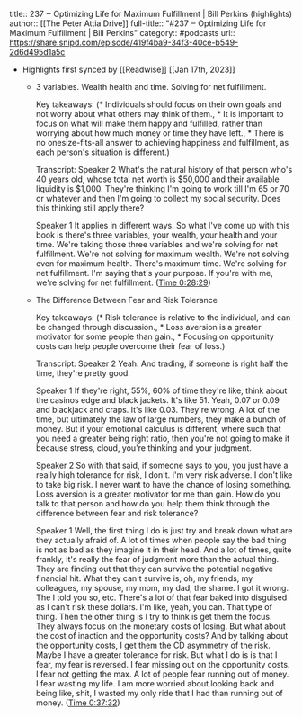 title:: 237 ‒ Optimizing Life for Maximum Fulfillment | Bill Perkins (highlights)
author:: [[The Peter Attia Drive]]
full-title:: "\#237 ‒ Optimizing Life for Maximum Fulfillment | Bill Perkins"
category:: #podcasts
url:: https://share.snipd.com/episode/419f4ba9-34f3-40ce-b549-2d6d495d1a5c

- Highlights first synced by [[Readwise]] [[Jan 17th, 2023]]
	- 3 variables. Wealth health and time. Solving for net fulfillment.
	  
	  Key takeaways:
	  (* Individuals should focus on their own goals and not worry about what others may think of them., * It is important to focus on what will make them happy and fulfilled, rather than worrying about how much money or time they have left., * There is no onesize-fits-all answer to achieving happiness and fulfillment, as each person's situation is different.)
	  
	  Transcript:
	  Speaker 2
	  What's the natural history of that person who's 40 years old, whose total net worth is $50,000 and their available liquidity is $1,000. They're thinking I'm going to work till I'm 65 or 70 or whatever and then I'm going to collect my social security. Does this thinking still apply there?
	  
	  Speaker 1
	  It applies in different ways. So what I've come up with this book is there's three variables, your wealth, your health and your time. We're taking those three variables and we're solving for net fulfillment. We're not solving for maximum wealth. We're not solving even for maximum health. There's maximum time. We're solving for net fulfillment. I'm saying that's your purpose. If you're with me, we're solving for net fulfillment. ([Time 0:28:29](https://share.snipd.com/snip/5162aaae-3cac-461f-96a5-4c2d4219d559))
	- The Difference Between Fear and Risk Tolerance
	  
	  Key takeaways:
	  (* Risk tolerance is relative to the individual, and can be changed through discussion., * Loss aversion is a greater motivator for some people than gain., * Focusing on opportunity costs can help people overcome their fear of loss.)
	  
	  Transcript:
	  Speaker 2
	  Yeah. And trading, if someone is right half the time, they're pretty good.
	  
	  Speaker 1
	  If they're right, 55%, 60% of time they're like, think about the casinos edge and black jackets. It's like 51. Yeah, 0.07 or 0.09 and blackjack and craps. It's like 0.03. They're wrong. A lot of the time, but ultimately the law of large numbers, they make a bunch of money. But if your emotional calculus is different, where such that you need a greater being right ratio, then you're not going to make it because stress, cloud, you're thinking and your judgment.
	  
	  Speaker 2
	  So with that said, if someone says to you, you just have a really high tolerance for risk, I don't. I'm very risk adverse. I don't like to take big risk. I never want to have the chance of losing something. Loss aversion is a greater motivator for me than gain. How do you talk to that person and how do you help them think through the difference between fear and risk tolerance?
	  
	  Speaker 1
	  Well, the first thing I do is just try and break down what are they actually afraid of. A lot of times when people say the bad thing is not as bad as they imagine it in their head. And a lot of times, quite frankly, it's really the fear of judgment more than the actual thing. They are finding out that they can survive the potential negative financial hit. What they can't survive is, oh, my friends, my colleagues, my spouse, my mom, my dad, the shame. I got it wrong. The I told you so, etc. There's a lot of that fear baked into disguised as I can't risk these dollars. I'm like, yeah, you can. That type of thing. Then the other thing is I try to think is get them the focus. They always focus on the monetary costs of losing. But what about the cost of inaction and the opportunity costs? And by talking about the opportunity costs, I get them the CD asymmetry of the risk. Maybe I have a greater tolerance for risk. But what I do is is that I fear, my fear is reversed. I fear missing out on the opportunity costs. I fear not getting the max. A lot of people fear running out of money. I fear wasting my life. I am more worried about looking back and being like, shit, I wasted my only ride that I had than running out of money. ([Time 0:37:32](https://share.snipd.com/snip/8eda894c-0454-451a-afb0-4ef4cac94bb4))